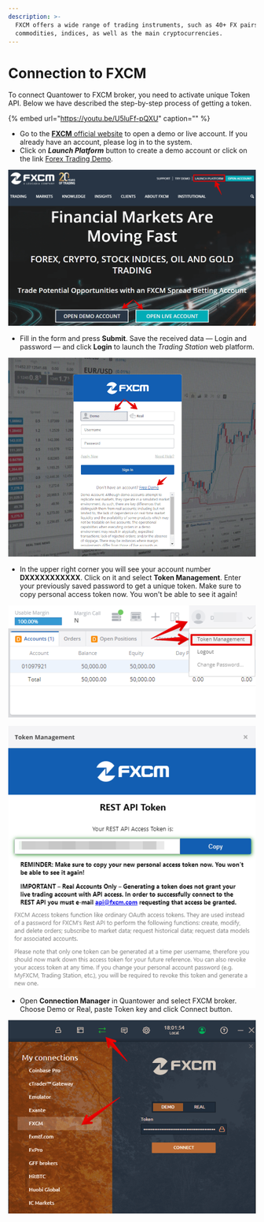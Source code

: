 ```yaml
---
description: >-
  FXCM offers a wide range of trading instruments, such as 40+ FX pairs, CFDs on
  commodities, indices, as well as the main cryptocurrencies.
---
```


# Connection to FXCM

To connect Quantower to FXCM broker, you need to activate unique Token API. Below we have described the step-by-step process of getting a token.

{% embed url="https://youtu.be/U5luFf-pQXU" caption="" %}

* Go to the [**FXCM** official website](https://www.fxcm.com/) to open a demo or live account. If you already have an account, please log in to the system.
* Click on _**Launch Platform**_  button to create a demo account or click on the link [Forex Trading Demo](https://www.fxcm.com/uk/forex-trading-demo/).

![](../.gitbook/assets/forex-trading-currency-trading-fxcm.png)

* Fill in the form and press **Submit**. Save the received data — Login and password — and click **Login** to launch the _Trading Station_ web platform.

![](../.gitbook/assets/trading-station.png)

* In the upper right corner you will see your account number **DXXXXXXXXXXX**. Click on it and select **Token Management**. Enter your previously saved password to get a unique token. Make sure to copy personal access token now. You won't be able to see it again!

![](../.gitbook/assets/getting-token.png)

![](../.gitbook/assets/token.png)

* Open **Connection Manager** in Quantower and select FXCM broker. Choose Demo or Real, paste Token key and click Connect button.

![](../.gitbook/assets/connections.png)

